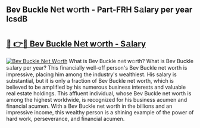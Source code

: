 ## Bev Buckle N𝚎t w𝚘rth - Part-FRH S𝚊lary per year lcsdB

# <h2><a href="http://gc4b34u.nevu.top/?p=Bev+Buckle">🔗 👉🔴 Bev Buckle N𝚎t w𝚘rth - S𝚊lary</a></h2>

[![Bev Buckle N𝚎t W𝚘rth](https://i.imgur.com/Oavwk0R.jpeg)](http://gc4b34u.nevu.top/?p=Bev+Buckle)
What is Bev Buckle n𝚎t w𝚘rth? What is Bev Buckle s𝚊lary per year?
This financially well-off person's Bev Buckle net worth is impressive, placing him among the industry's wealthiest. His salary is substantial, but it is only a fraction of Bev Buckle net worth, which is believed to be amplified by his numerous business interests and valuable real estate holdings. This affluent individual, whose Bev Buckle net worth is among the highest worldwide, is recognized for his business acumen and financial acumen. With a Bev Buckle net worth in the billions and an impressive income, this wealthy person is a shining example of the power of hard work, perseverance, and financial acumen.
